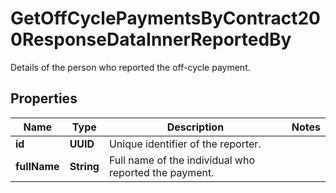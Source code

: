 

# GetOffCyclePaymentsByContract200ResponseDataInnerReportedBy

Details of the person who reported the off-cycle payment.

## Properties

| Name | Type | Description | Notes |
|------------ | ------------- | ------------- | -------------|
|**id** | **UUID** | Unique identifier of the reporter. |  |
|**fullName** | **String** | Full name of the individual who reported the payment. |  |



